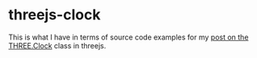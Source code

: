 # threejs-clock 

This is what I have in terms of source code examples for my [post on the THREE.Clock](https://dustinpfister.github.io/2021/05/28/threejs-clock/) class in threejs.